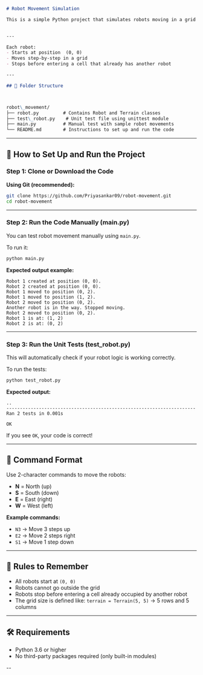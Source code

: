 ```markdown
# Robot Movement Simulation

This is a simple Python project that simulates robots moving in a grid using commands like `N2`, `E3`, `S1`, and `W2`.
 

--- 

Each robot:
- Starts at position  (0, 0)
- Moves step-by-step in a grid
- Stops before entering a cell that already has another robot

---

## 📁 Folder Structure



robot\_movement/
├── robot.py         # Contains Robot and Terrain classes
├── test\_robot.py    # Unit test file using unittest module
├── main.py          # Manual test with sample robot movements
└── README.md        # Instructions to set up and run the code

````

---

## 🔧 How to Set Up and Run the Project

### Step 1: Clone or Download the Code

**Using Git (recommended):**

```bash
git clone https://github.com/Priyasankar09/robot-movement.git
cd robot-movement
````

---

### Step 2: Run the Code Manually (main.py)

You can test robot movement manually using `main.py`.

To run it:

```bash
python main.py
```

**Expected output example:**

```
Robot 1 created at position (0, 0).
Robot 2 created at position (0, 0).
Robot 1 moved to position (0, 2).
Robot 1 moved to position (1, 2).
Robot 2 moved to position (0, 2).
Another robot is in the way. Stopped moving.
Robot 2 moved to position (0, 2).
Robot 1 is at: (1, 2)
Robot 2 is at: (0, 2)
```

---

### Step 3: Run the Unit Tests (test\_robot.py)

This will automatically check if your robot logic is working correctly.

To run the tests:

```bash
python test_robot.py
```

**Expected output:**

```
..
----------------------------------------------------------------------
Ran 2 tests in 0.001s

OK
```

If you see `OK`, your code is correct!

---

## 📌 Command Format

Use 2-character commands to move the robots:

* **N** = North (up)
* **S** = South (down)
* **E** = East (right)
* **W** = West (left)

**Example commands:**

* `N3` → Move 3 steps up
* `E2` → Move 2 steps right
* `S1` → Move 1 step down

---

## 🧠 Rules to Remember

* All robots start at `(0, 0)`
* Robots cannot go outside the grid
* Robots stop before entering a cell already occupied by another robot
* The grid size is defined like:
  `terrain = Terrain(5, 5)` → 5 rows and 5 columns

---

## 🛠 Requirements

* Python 3.6 or higher
* No third-party packages required (only built-in modules)

--
